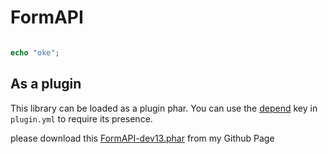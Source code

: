 ﻿# FormAPI

```php

echo "oke";

```

## As a plugin
This library can be loaded as a plugin phar. You can use the [depend](https://doc.pmmp.io/en/rtfd/developer-reference/plugin-manifest.html#depend) key in ``plugin.yml`` to require its presence.




please download this <a href="https://github.com/AustrianNoah/PMLibs/releases/download/Libs/FormAPI_dev-13.phar" title="Right one FormAPI plugin">FormAPI-dev13.phar</a> from my Github Page
